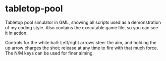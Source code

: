 # tabletop-pool
Tabletop pool simulator in GML, showing all scripts used as a demonstration of my coding style. Also contains the executable game file, so you can see it in action.

Controls for the white ball: Left/right arrows steer the aim, and holding the up arrow charges the shot; release at any time to fire with that much force. The N/M keys can be used for finer aiming.
